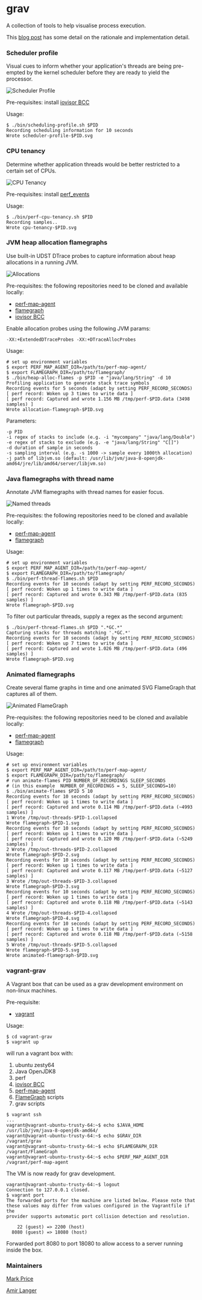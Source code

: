 # grav

A collection of tools to help visualise process execution.

This [blog post](https://epickrram.blogspot.co.uk/2017/05/performance-visualisation-tools.html) has some detail on the rationale and implementation detail.

### Scheduler profile

Visual cues to inform whether your application's threads are being pre-empted by the kernel scheduler before they are ready to yield the processor.

![Scheduler Profile](https://github.com/epickrram/blog-images/raw/master/2017_04/scheduler-profile.png)

Pre-requisites: install [iovisor BCC](https://github.com/iovisor/bcc)

Usage:

```
$ ./bin/scheduling-profile.sh $PID
Recording scheduling information for 10 seconds
Wrote scheduler-profile-$PID.svg
```

### CPU tenancy

Determine whether application threads would be better restricted to a certain set of CPUs.

![CPU Tenancy](https://github.com/epickrram/blog-images/raw/master/2017_04/cpu-tenancy.png)

Pre-requisites: install [perf_events](https://perf.wiki.kernel.org/index.php/Main_Page)

Usage:

```
$ ./bin/perf-cpu-tenancy.sh $PID
Recording samples..
Wrote cpu-tenancy-$PID.svg
```

### JVM heap allocation flamegraphs

Use built-in UDST DTrace probes to capture information about heap allocations in a
running JVM.


![Allocations](https://github.com/epickrram/blog-images/raw/master/2017_09/heap_alloc_flamegraph.png)

Pre-requisites: the following repositories need to be cloned and available locally:

   * [perf-map-agent](https://github.com/jvm-profiling-tools/perf-map-agent)
   * [flamegraph](https://github.com/brendangregg/Flamegraph)
   * [iovisor BCC](https://github.com/iovisor/bcc)

Enable allocation probes using the following JVM params:

```
-XX:+ExtendedDTraceProbes -XX:+DTraceAllocProbes
```

Usage:

```
# set up environment variables
$ export PERF_MAP_AGENT_DIR=/path/to/perf-map-agent/
$ export FLAMEGRAPH_DIR=/path/to/flamegraph/
$ ./bin/heap-alloc-flames -p $PID -e "java/lang/String" -d 10
Profiling application to generate stack trace symbols
Recording events for 5 seconds (adapt by setting PERF_RECORD_SECONDS)
[ perf record: Woken up 3 times to write data ]
[ perf record: Captured and wrote 1.156 MB /tmp/perf-$PID.data (3498 samples) ]
Wrote allocation-flamegraph-$PID.svg
```

Parameters:

```
-p PID
-i regex of stacks to include (e.g. -i "mycompany" "java/lang/Double")
-e regex of stacks to exclude (e.g. -e "java/lang/String" "C[]")
-d duration of sample in seconds
-s sampling interval (e.g. -s 1000 -> sample every 1000th allocation)
-j path of libjvm.so (default: /usr/lib/jvm/java-8-openjdk-amd64/jre/lib/amd64/server/libjvm.so)
```


### Java flamegraphs with thread name

Annotate JVM flamegraphs with thread names for easier focus.

![Named threads](https://github.com/epickrram/blog-images/raw/master/2017_04/gc_threads_flamegraph.png)

Pre-requisites: the following repositories need to be cloned and available locally:

   * [perf-map-agent](https://github.com/jvm-profiling-tools/perf-map-agent)
   * [flamegraph](https://github.com/brendangregg/Flamegraph)

Usage:

```
# set up environment variables
$ export PERF_MAP_AGENT_DIR=/path/to/perf-map-agent/
$ export FLAMEGRAPH_DIR=/path/to/flamegraph/
$ ./bin/perf-thread-flames.sh $PID
Recording events for 10 seconds (adapt by setting PERF_RECORD_SECONDS)
[ perf record: Woken up 1 times to write data ]
[ perf record: Captured and wrote 0.343 MB /tmp/perf-$PID.data (835 samples) ]
Wrote flamegraph-$PID.svg
```

To filter out particular threads, supply a regex as the second argument:

```
$ ./bin/perf-thread-flames.sh $PID ".*GC.*"
Capturing stacks for threads matching '.*GC.*'
Recording events for 10 seconds (adapt by setting PERF_RECORD_SECONDS)
[ perf record: Woken up 7 times to write data ]
[ perf record: Captured and wrote 1.026 MB /tmp/perf-$PID.data (496 samples) ]
Wrote flamegraph-$PID.svg
```


### Animated flamegraphs 

Create several flame graphs in time and one animated SVG FlameGraph that captures all of them. 

![Animated FlameGraph](https://github.com/langera/blob-images/blob/master/animated.gif?raw=true)

Pre-requisites: the following repositories need to be cloned and available locally:

   * [perf-map-agent](https://github.com/jvm-profiling-tools/perf-map-agent)
   * [flamegraph](https://github.com/brendangregg/Flamegraph)

Usage:

```
# set up environment variables
$ export PERF_MAP_AGENT_DIR=/path/to/perf-map-agent/
$ export FLAMEGRAPH_DIR=/path/to/flamegraph/
# run animate-flames PID NUMBER_OF_RECORDINGS SLEEP_SECONDS
# (in this example  NUMBER_OF_RECORDINGS = 5, SLEEP_SECONDS=10)
$ ./bin/animate-flames $PID 5 10 
Recording events for 10 seconds (adapt by setting PERF_RECORD_SECONDS)
[ perf record: Woken up 1 times to write data ]
[ perf record: Captured and wrote 0.114 MB /tmp/perf-$PID.data (~4993 samples) ]
1 Wrote /tmp/out-threads-$PID-1.collapsed
Wrote flamegraph-$PID-1.svg
Recording events for 10 seconds (adapt by setting PERF_RECORD_SECONDS)
[ perf record: Woken up 1 times to write data ]
[ perf record: Captured and wrote 0.120 MB /tmp/perf-$PID.data (~5249 samples) ]
2 Wrote /tmp/out-threads-$PID-2.collapsed
Wrote flamegraph-$PID-2.svg
Recording events for 10 seconds (adapt by setting PERF_RECORD_SECONDS)
[ perf record: Woken up 1 times to write data ]
[ perf record: Captured and wrote 0.117 MB /tmp/perf-$PID.data (~5127 samples) ]
3 Wrote /tmp/out-threads-$PID-3.collapsed
Wrote flamegraph-$PID-3.svg
Recording events for 10 seconds (adapt by setting PERF_RECORD_SECONDS)
[ perf record: Woken up 1 times to write data ]
[ perf record: Captured and wrote 0.118 MB /tmp/perf-$PID.data (~5143 samples) ]
4 Wrote /tmp/out-threads-$PID-4.collapsed
Wrote flamegraph-$PID-4.svg
Recording events for 10 seconds (adapt by setting PERF_RECORD_SECONDS)
[ perf record: Woken up 1 times to write data ]
[ perf record: Captured and wrote 0.118 MB /tmp/perf-$PID.data (~5158 samples) ]
5 Wrote /tmp/out-threads-$PID-5.collapsed
Wrote flamegraph-$PID-5.svg
Wrote animated-flamegraph-$PID.svg
```


### vagrant-grav

A Vagrant box that can be used as a grav development environment on non-linux machines.

Pre-requisite: 
 - [vagrant](https://www.vagrantup.com/)

Usage:
```
$ cd vagrant-grav
$ vagrant up
```

will run a vagrant box with:
1. ubuntu zesty64
1. Java OpenJDK8
1. perf
1. [iovisor BCC](https://github.com/iovisor/bcc)
1. [perf-map-agent](https://github.com/jvm-profiling-tools/perf-map-agent)
1. [FlameGraph](https://github.com/brendangregg/Flamegraph) scripts
1. grav scripts

```
$ vagrant ssh 
...
vagrant@vagrant-ubuntu-trusty-64:~$ echo $JAVA_HOME
/usr/lib/jvm/java-8-openjdk-amd64/
vagrant@vagrant-ubuntu-trusty-64:~$ echo $GRAV_DIR
/vagrant/grav
vagrant@vagrant-ubuntu-trusty-64:~$ echo $FLAMEGRAPH_DIR
/vagrant/FlameGraph
vagrant@vagrant-ubuntu-trusty-64:~$ echo $PERF_MAP_AGENT_DIR
/vagrant/perf-map-agent
```

The VM is now ready for grav development.
```
vagrant@vagrant-ubuntu-trusty-64:~$ logout
Connection to 127.0.0.1 closed.
$ vagrant port
The forwarded ports for the machine are listed below. Please note that
these values may differ from values configured in the Vagrantfile if the
provider supports automatic port collision detection and resolution.

    22 (guest) => 2200 (host)
  8080 (guest) => 18080 (host)
```
 Forwarded port 8080 to port 18080 to allow access to a server running inside the box.
 


### Maintainers

[Mark Price](https://github.com/epickrram)

[Amir Langer](https://github.com/langera)

